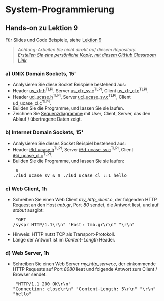 # System-Programmierung
## Hands-on zu Lektion 9
Für Slides und Code Beispiele, siehe [Lektion 9](../../../fhnw-syspr/blob/master/09/README.md)

> *Achtung: Arbeiten Sie nicht direkt auf diesem Repository.*<br/>
> *[Erstellen Sie eine persönliche Kopie, mit diesem GitHub Classroom Link](https://classroom.github.com/a/PEMcxyS4).*

### a) UNIX Domain Sockets, 15'
* Analysieren Sie diese Socket Beispiele bestehend aus:
* Header [us_xfr.h](http://man7.org/tlpi/code/online/book/sockets/us_xfr.h.html)<sup>TLPI</sup>, Server [us_xfr_sv.c](http://man7.org/tlpi/code/online/book/sockets/us_xfr_sv.c.html)<sup>TLPI</sup>, Client [us_xfr_cl.c](http://man7.org/tlpi/code/online/book/sockets/us_xfr_cl.c.html)<sup>TLPI</sup>.
* Header [ud_ucase.h](http://man7.org/tlpi/code/online/book/sockets/ud_ucase.h.html)<sup>TLPI</sup>, Server [ud_ucase_sv.c](http://man7.org/tlpi/code/online/book/sockets/ud_ucase_sv.c.html)<sup>TLPI</sup>, Client [ud_ucase_cl.c](http://man7.org/tlpi/code/online/book/sockets/ud_ucase_cl.c.html)<sup>TLPI</sup>.
* Builden Sie die Programme, und lassen Sie sie laufen.
* Zeichnen Sie [Sequenzdiagramme](http://websequencediagrams.com) mit User, Client, Server, das den Ablauf / übertragene Daten zeigt.

### b) Internet Domain Sockets, 15'
* Analysieren Sie dieses Socket Beispiel bestehend aus:
* Header [i6d_ucase.h](http://man7.org/tlpi/code/online/book/sockets/i6d_ucase.h.html)<sup>TLPI</sup>, Server [i6d_ucase_sv.c](http://man7.org/tlpi/code/online/book/sockets/i6d_ucase_sv.c.html)<sup>TLPI</sup>, Client [i6d_ucase_cl.c](http://man7.org/tlpi/code/online/book/sockets/i6d_ucase_cl.c.html)<sup>TLPI</sup>.
* Builden Sie die Programme, und lassen Sie sie laufen:<pre>
    $ ./i6d_ucase_sv &
    $ ./i6d_ucase_cl ::1 hello</pre>

### c) Web Client, 1h
* Schreiben Sie einen Web Client _my_http_client.c_, der folgenden HTTP Request an den Host _tmb.gr_, Port _80_ sendet, die Antwort liest, und auf _stdout_ ausgibt:<pre>
    "GET /syspr HTTP/1.1\r\n"
    "Host: tmb.gr\r\n"
    "\r\n"</pre>
* Hinweis: HTTP nutzt TCP als Transport-Protokoll.
* Länge der Antwort ist im _Content-Length_ Header.

### d) Web Server, 1h
* Schreiben Sie einen Web Server _my_http_server.c_, der einkommende HTTP Requests auf Port _8080_ liest und folgende Antwort zum Client / Browser sendet:<pre>
    "HTTP/1.1 200 OK\r\n"
    "Connection: close\r\n"
    "Content-Length: 5\r\n"
    "\r\n"
    "hello"</pre>
